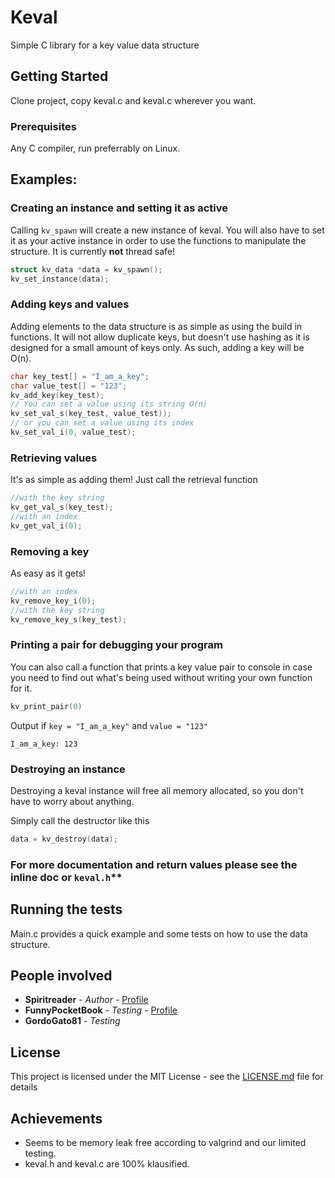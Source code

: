 # Keval

Simple C library for a key value data structure

## Getting Started

Clone project, copy keval.c and keval.c wherever you want.

### Prerequisites

Any C compiler, run preferrably on Linux.

## Examples:

### Creating an instance and setting it as active

Calling `kv_spawn` will create a new instance of keval.
You will also have to set it as your active instance in order to use the functions to manipulate the structure. It is currently **not** thread safe!

```C
struct kv_data *data = kv_spawn();
kv_set_instance(data);
```

### Adding keys and values

Adding elements to the data structure is as simple as using the build in functions. It will not allow duplicate keys, but doesn't use hashing as it is designed for a small amount of keys only. As such, adding a key will be O(n).

```C
char key_test[] = "I_am_a_key";
char value_test[] = "123";
kv_add_key(key_test);
// You can set a value using its string O(n)
kv_set_val_s(key_test, value_test));
// or you can set a value using its index
kv_set_val_i(0, value_test);
```

### Retrieving values

It's as simple as adding them! Just call the retrieval function

```C
//with the key string
kv_get_val_s(key_test);
//with an index
kv_get_val_i(0);
```

### Removing a key

As easy as it gets!

```C
//with an index
kv_remove_key_i(0);
//with the key string
kv_remove_key_s(key_test);
```

### Printing a pair for debugging your program

You can also call a function that prints a key value pair to console in case you need to find out what's being used without writing your own function for it.

```C
kv_print_pair(0)
```

Output if `key = "I_am_a_key"` and `value = "123"`
```
I_am_a_key: 123
```

### Destroying an instance

Destroying a keval instance will free all memory allocated, so you don't have to worry about anything.

Simply call the destructor like this

```C
data = kv_destroy(data);
```


### For more documentation and return values please see the inline doc or `keval.h`**

## Running the tests

Main.c provides a quick example and some tests on how to use the data structure.

## People involved

* **Spiritreader** - *Author* - [Profile](https://github.com/Spiritreader)
* **FunnyPocketBook** - *Testing* - [Profile](https://github.com/FunnyPocketBook)
* **GordoGato81** - *Testing*

## License

This project is licensed under the MIT License - see the [LICENSE.md](LICENSE.md) file for details

## Achievements

* Seems to be memory leak free according to valgrind and our limited testing.
* keval.h and keval.c are 100% klausified.
